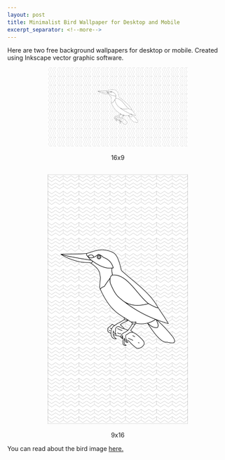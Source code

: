 ```yaml
---
layout: post
title: Minimalist Bird Wallpaper for Desktop and Mobile
excerpt_separator: <!--more-->
---
```


Here are two free background wallpapers for desktop or mobile. Created using Inkscape vector graphic software.

<!--more-->

<div style="text-align:center;margin-bottom:30px;">
	<img src="/assets/img/posts/bluebird_kingfisher_16x9.png" style="width:50%;min-width:320px;" />
	<p>16x9</p>
</div>

<div style="text-align:center">
	<img src="/assets/img/posts/bluebird_kingfisher_9x16.png" style="width:50%;min-width:320px;" />
	<p>9x16</p>
</div>

You can read about the bird image [here.](https://artvee.com/dl/martin-pecheur-lazuli)